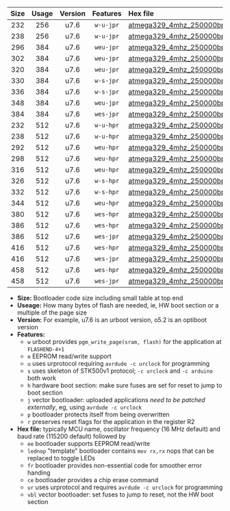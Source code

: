 |Size|Usage|Version|Features|Hex file|
|:-:|:-:|:-:|:-:|:--|
|232|256|u7.6|`w-u-jpr`|[atmega329_4mhz_250000bps_ur_vbl.hex](https://raw.githubusercontent.com/stefanrueger/urboot/main/atmega329_4mhz_250000bps_ur_vbl.hex)|
|238|256|u7.6|`w-u-jpr`|[atmega329_4mhz_250000bps_lednop_ur_vbl.hex](https://raw.githubusercontent.com/stefanrueger/urboot/main/atmega329_4mhz_250000bps_lednop_ur_vbl.hex)|
|296|384|u7.6|`weu-jpr`|[atmega329_4mhz_250000bps_ee_ur_vbl.hex](https://raw.githubusercontent.com/stefanrueger/urboot/main/atmega329_4mhz_250000bps_ee_ur_vbl.hex)|
|302|384|u7.6|`weu-jpr`|[atmega329_4mhz_250000bps_ee_lednop_ur_vbl.hex](https://raw.githubusercontent.com/stefanrueger/urboot/main/atmega329_4mhz_250000bps_ee_lednop_ur_vbl.hex)|
|320|384|u7.6|`weu-jpr`|[atmega329_4mhz_250000bps_ee_lednop_fr_ur_vbl.hex](https://raw.githubusercontent.com/stefanrueger/urboot/main/atmega329_4mhz_250000bps_ee_lednop_fr_ur_vbl.hex)|
|330|384|u7.6|`w-s-jpr`|[atmega329_4mhz_250000bps_vbl.hex](https://raw.githubusercontent.com/stefanrueger/urboot/main/atmega329_4mhz_250000bps_vbl.hex)|
|336|384|u7.6|`w-s-jpr`|[atmega329_4mhz_250000bps_lednop_vbl.hex](https://raw.githubusercontent.com/stefanrueger/urboot/main/atmega329_4mhz_250000bps_lednop_vbl.hex)|
|348|384|u7.6|`weu-jpr`|[atmega329_4mhz_250000bps_ee_lednop_fr_ce_ur_vbl.hex](https://raw.githubusercontent.com/stefanrueger/urboot/main/atmega329_4mhz_250000bps_ee_lednop_fr_ce_ur_vbl.hex)|
|384|384|u7.6|`wes-jpr`|[atmega329_4mhz_250000bps_ee_vbl.hex](https://raw.githubusercontent.com/stefanrueger/urboot/main/atmega329_4mhz_250000bps_ee_vbl.hex)|
|232|512|u7.6|`w-u-hpr`|[atmega329_4mhz_250000bps_ur.hex](https://raw.githubusercontent.com/stefanrueger/urboot/main/atmega329_4mhz_250000bps_ur.hex)|
|238|512|u7.6|`w-u-hpr`|[atmega329_4mhz_250000bps_lednop_ur.hex](https://raw.githubusercontent.com/stefanrueger/urboot/main/atmega329_4mhz_250000bps_lednop_ur.hex)|
|292|512|u7.6|`weu-hpr`|[atmega329_4mhz_250000bps_ee_ur.hex](https://raw.githubusercontent.com/stefanrueger/urboot/main/atmega329_4mhz_250000bps_ee_ur.hex)|
|298|512|u7.6|`weu-hpr`|[atmega329_4mhz_250000bps_ee_lednop_ur.hex](https://raw.githubusercontent.com/stefanrueger/urboot/main/atmega329_4mhz_250000bps_ee_lednop_ur.hex)|
|316|512|u7.6|`weu-hpr`|[atmega329_4mhz_250000bps_ee_lednop_fr_ur.hex](https://raw.githubusercontent.com/stefanrueger/urboot/main/atmega329_4mhz_250000bps_ee_lednop_fr_ur.hex)|
|326|512|u7.6|`w-s-hpr`|[atmega329_4mhz_250000bps.hex](https://raw.githubusercontent.com/stefanrueger/urboot/main/atmega329_4mhz_250000bps.hex)|
|332|512|u7.6|`w-s-hpr`|[atmega329_4mhz_250000bps_lednop.hex](https://raw.githubusercontent.com/stefanrueger/urboot/main/atmega329_4mhz_250000bps_lednop.hex)|
|344|512|u7.6|`weu-hpr`|[atmega329_4mhz_250000bps_ee_lednop_fr_ce_ur.hex](https://raw.githubusercontent.com/stefanrueger/urboot/main/atmega329_4mhz_250000bps_ee_lednop_fr_ce_ur.hex)|
|380|512|u7.6|`wes-hpr`|[atmega329_4mhz_250000bps_ee.hex](https://raw.githubusercontent.com/stefanrueger/urboot/main/atmega329_4mhz_250000bps_ee.hex)|
|386|512|u7.6|`wes-hpr`|[atmega329_4mhz_250000bps_ee_lednop.hex](https://raw.githubusercontent.com/stefanrueger/urboot/main/atmega329_4mhz_250000bps_ee_lednop.hex)|
|386|512|u7.6|`wes-jpr`|[atmega329_4mhz_250000bps_ee_lednop_vbl.hex](https://raw.githubusercontent.com/stefanrueger/urboot/main/atmega329_4mhz_250000bps_ee_lednop_vbl.hex)|
|416|512|u7.6|`wes-hpr`|[atmega329_4mhz_250000bps_ee_lednop_fr.hex](https://raw.githubusercontent.com/stefanrueger/urboot/main/atmega329_4mhz_250000bps_ee_lednop_fr.hex)|
|416|512|u7.6|`wes-jpr`|[atmega329_4mhz_250000bps_ee_lednop_fr_vbl.hex](https://raw.githubusercontent.com/stefanrueger/urboot/main/atmega329_4mhz_250000bps_ee_lednop_fr_vbl.hex)|
|458|512|u7.6|`wes-hpr`|[atmega329_4mhz_250000bps_ee_lednop_fr_ce.hex](https://raw.githubusercontent.com/stefanrueger/urboot/main/atmega329_4mhz_250000bps_ee_lednop_fr_ce.hex)|
|458|512|u7.6|`wes-jpr`|[atmega329_4mhz_250000bps_ee_lednop_fr_ce_vbl.hex](https://raw.githubusercontent.com/stefanrueger/urboot/main/atmega329_4mhz_250000bps_ee_lednop_fr_ce_vbl.hex)|

- **Size:** Bootloader code size including small table at top end
- **Useage:** How many bytes of flash are needed, ie, HW boot section or a multiple of the page size
- **Version:** For example, u7.6 is an urboot version, o5.2 is an optiboot version
- **Features:**
  + `w` urboot provides `pgm_write_page(sram, flash)` for the application at `FLASHEND-4+1`
  + `e` EEPROM read/write support
  + `u` uses urprotocol requiring `avrdude -c urclock` for programming
  + `s` uses skeleton of STK500v1 protocol; `-c urclock` and `-c arduino` both work
  + `h` hardware boot section: make sure fuses are set for reset to jump to boot section
  + `j` vector bootloader: uploaded applications *need to be patched externally*, eg, using `avrdude -c urclock`
  + `p` bootloader protects itself from being overwritten
  + `r` preserves reset flags for the application in the register R2
- **Hex file:** typically MCU name, oscillator frequency (16 MHz default) and baud rate (115200 default) followed by
  + `ee` bootloader supports EEPROM read/write
  + `lednop` "template" bootloader contains `mov rx,rx` nops that can be replaced to toggle LEDs
  + `fr` bootloader provides non-essential code for smoother error handing
  + `ce` bootloader provides a chip erase command
  + `ur` uses urprotocol and requires `avrdude -c urclock` for programming
  + `vbl` vector bootloader: set fuses to jump to reset, not the HW boot section
